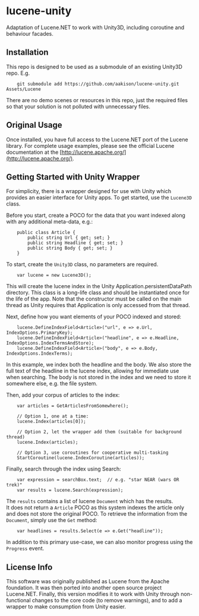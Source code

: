 # lucene-unity
Adaptation of Lucene.NET to work with Unity3D, including coroutine and behaviour facades.

## Installation
This repo is designed to be used as a submodule of an existing Unity3D repo.  E.g.

```
    git submodule add https://github.com/aakison/lucene-unity.git Assets/Lucene
```

There are no demo scenes or resources in this repo, just the required files so that your solution is not polluted with unnecessary files.

## Original Usage

Once installed, you have full access to the Lucene.NET port of the Lucene library.
For complete usage examples, please see the official Lucene documentation at the [http://lucene.apache.org/](http://lucene.apache.org/).

## Getting Started with Unity Wrapper

For simplicity, there is a wrapper designed for use with Unity which provides an easier interface for Unity apps.
To get started, use the `Lucene3D` class.

Before you start, create a POCO for the data that you want indexed along with any additional meta-data, e.g.:

```
    public class Article {
        public string Url { get; set; }
        public string Headline { get; set; }
        public string Body { get; set; }
    }
```

To start, create the `Unity3D` class, no parameters are required. 

```
    var lucene = new Lucene3D();
```

This will create the lucene index in the Unity Application.persistentDataPath directory.
This class is a long-life class and should be instantiated once for the life of the app.
Note that the constructor must be called on the main thread as Unity requires that Application is only accessed from that thread.

Next, define how you want elements of your POCO indexed and stored:

```
    lucene.DefineIndexField<Article>("url", e => e.Url, IndexOptions.PrimaryKey);
    lucene.DefineIndexField<Article>("headline", e => e.Headline, IndexOptions.IndexTermsAndStore);
    lucene.DefineIndexField<Article>("body", e => e.Body, IndexOptions.IndexTerms);
```

In this example, we index both the headline and the body. 
We also store the full text of the headline in the lucene index, allowing for immediate use when searching.
The body is not stored in the index and we need to store it somewhere else, e.g. the file system.

Then, add your corpus of articles to the index:

```
    var articles = GetArticlesFromSomewhere();

    // Option 1, one at a time:
    lucene.Index(articles[0]);

    // Option 2, let the wrapper add them (suitable for background thread)
    lucene.Index(articles);

    // Option 3, use coroutines for cooperative multi-tasking
    StartCoroutine(lucene.IndexCoroutine(articles));
```

Finally, search through the index using Search:

```
    var expression = searchBox.text;  // e.g. "star NEAR (wars OR trek)"
    var results = lucene.Search(expression);
```

The `results` contains a list of lucene `Document` which has the results.  
It does not return a `Article` POCO as this system indexes the article only and does not store the original POCO.
To retrieve the information from the `Document`, simply use the `Get` method:

```
    var headlines = results.Select(e => e.Get("headline"));
```

In addition to this primary use-case, we can also monitor progress using the `Progress` event.

## License Info

This software was originally published as Lucene from the Apache foundation. 
It was then ported into another open source project Lucene.NET. 
Finally, this version modifies it to work with Unity through non-functional 
changes to the core code (to remove warnings), and to add a wrapper to make 
consumption from Unity easier.
